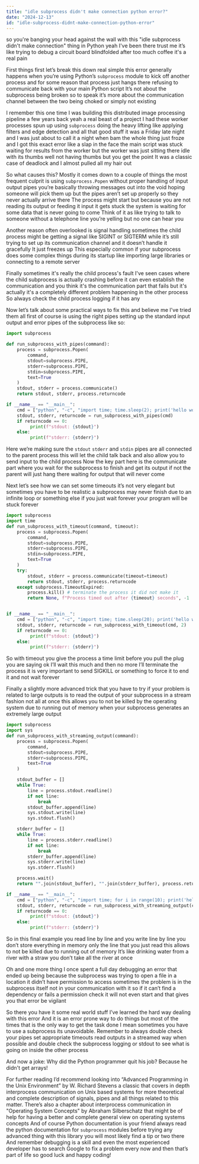 ```yaml
---
title: "idle subprocess didn't make connection python error?"
date: "2024-12-13"
id: "idle-subprocess-didnt-make-connection-python-error"
---
```


 so you're banging your head against the wall with this "idle subprocess didn't make connection" thing in Python yeah I've been there trust me it’s like trying to debug a circuit board blindfolded after too much coffee it's a real pain

First things first let’s break this down real simple this error generally happens when you’re using Python’s `subprocess` module to kick off another process and for some reason that process just hangs there refusing to communicate back with your main Python script It’s not about the subprocess being broken so to speak it’s more about the communication channel between the two being choked or simply not existing

I remember this one time I was building this distributed image processing pipeline a few years back yeah a real beast of a project I had these worker processes spun up using `subprocess` doing the heavy lifting like applying filters and edge detection and all that good stuff it was a Friday late night and I was just about to call it a night when bam the whole thing just froze and I got this exact error like a slap in the face the main script was stuck waiting for results from the worker but the worker was just sitting there idle with its thumbs well not having thumbs but you get the point It was a classic case of deadlock and I almost pulled all my hair out

So what causes this? Mostly it comes down to a couple of things the most frequent culprit is using `subprocess.Popen` without proper handling of input output pipes you’re basically throwing messages out into the void hoping someone will pick them up but the pipes aren’t set up properly so they never actually arrive there The process might start but because you are not reading its output or feeding it input it gets stuck the system is waiting for some data that is never going to come Think of it as like trying to talk to someone without a telephone line you’re yelling but no one can hear you

Another reason often overlooked is signal handling sometimes the child process might be getting a signal like SIGINT or SIGTERM while it’s still trying to set up its communication channel and it doesn’t handle it gracefully It just freezes up This especially common if your subprocess does some complex things during its startup like importing large libraries or connecting to a remote server

Finally sometimes it's really the child process's fault I've seen cases where the child subprocess is actually crashing before it can even establish the communication and you think it's the communication part that fails but it's actually it's a completely different problem happening in the other process So always check the child process logging if it has any

Now let’s talk about some practical ways to fix this and believe me I've tried them all first of course is using the right pipes setting up the standard input output and error pipes of the subprocess like so:

```python
import subprocess

def run_subprocess_with_pipes(command):
    process = subprocess.Popen(
        command,
        stdout=subprocess.PIPE,
        stderr=subprocess.PIPE,
        stdin=subprocess.PIPE,
        text=True
    )
    stdout, stderr = process.communicate()
    return stdout, stderr, process.returncode

if __name__ == "__main__":
    cmd = ["python", "-c", "import time; time.sleep(2); print('hello world')"]
    stdout, stderr, returncode = run_subprocess_with_pipes(cmd)
    if returncode == 0:
         print(f"stdout: {stdout}")
    else:
         print(f"stderr: {stderr}")
```
Here we’re making sure the `stdout` `stderr` and `stdin` pipes are all connected to the parent process this will let the child talk back and also allow you to send input to the child process Now the key part here is the communicate part where you wait for the subprocess to finish and get its output if not the parent will just hang there waiting for output that will never come

Next let’s see how we can set some timeouts it’s not very elegant but sometimes you have to be realistic a subprocess may never finish due to an infinite loop or something else if you just wait forever your program will be stuck forever

```python
import subprocess
import time
def run_subprocess_with_timeout(command, timeout):
    process = subprocess.Popen(
        command,
        stdout=subprocess.PIPE,
        stderr=subprocess.PIPE,
        stdin=subprocess.PIPE,
        text=True
    )
    try:
        stdout, stderr = process.communicate(timeout=timeout)
        return stdout, stderr, process.returncode
    except subprocess.TimeoutExpired:
        process.kill() # terminate the process it did not make it
        return None, f"Process timed out after {timeout} seconds", -1


if __name__ == "__main__":
    cmd = ["python", "-c", "import time; time.sleep(20); print('hello world')"]
    stdout, stderr, returncode = run_subprocess_with_timeout(cmd, 2)
    if returncode == 0:
         print(f"stdout: {stdout}")
    else:
         print(f"stderr: {stderr}")
```

So with timeout you give the process a time limit before you pull the plug you are saying ok I’ll wait this much and then no more I’ll terminate the process it is very important to send SIGKILL or something to force it to end it and not wait forever

Finally a slightly more advanced trick that you have to try if your problem is related to large outputs is to read the output of your subprocess in a stream fashion not all at once this allows you to not be killed by the operating system due to running out of memory when your subprocess generates an extremely large output

```python
import subprocess
import sys
def run_subprocess_with_streaming_output(command):
    process = subprocess.Popen(
        command,
        stdout=subprocess.PIPE,
        stderr=subprocess.PIPE,
        text=True
    )

    stdout_buffer = []
    while True:
        line = process.stdout.readline()
        if not line:
            break
        stdout_buffer.append(line)
        sys.stdout.write(line)
        sys.stdout.flush()

    stderr_buffer = []
    while True:
        line = process.stderr.readline()
        if not line:
            break
        stderr_buffer.append(line)
        sys.stderr.write(line)
        sys.stderr.flush()

    process.wait()
    return "".join(stdout_buffer), "".join(stderr_buffer), process.returncode

if __name__ == "__main__":
    cmd = ["python", "-c", "import time; for i in range(10); print('hello world')"]
    stdout, stderr, returncode = run_subprocess_with_streaming_output(cmd)
    if returncode == 0:
         print(f"stdout: {stdout}")
    else:
         print(f"stderr: {stderr}")
```
So in this final example you read line by line and you write line by line you don’t store everything in memory only the line that you just read this allows to not be killed due to running out of memory It’s like drinking water from a river with a straw you don’t take all the river at once

Oh and one more thing I once spent a full day debugging an error that ended up being because the subprocess was trying to open a file in a location it didn’t have permission to access sometimes the problem is in the subprocess itself not in your communication with it so if it can’t find a dependency or fails a permission check it will not even start and that gives you that error be vigilant

So there you have it some real world stuff I’ve learned the hard way dealing with this error And it is an error prone way to do things but most of the times that is the only way to get the task done I mean sometimes you have to use a subprocess its unavoidable. Remember to always double check your pipes set appropriate timeouts read outputs in a streamed way when possible and double check the subprocess logging or stdout to see what is going on inside the other process

And now a joke: Why did the Python programmer quit his job? Because he didn't get arrays!

For further reading I’d recommend looking into “Advanced Programming in the Unix Environment” by W. Richard Stevens a classic that covers in depth interprocess communication on Unix based systems for more theoretical and complete description of signals, pipes and all things related to this matter. There’s also a chapter about interprocess communication in "Operating System Concepts" by Abraham Silberschatz that might be of help for having a better and complete general view on operating systems concepts And of course Python documentation is your friend always read the python documentation for `subprocess` modules before trying any advanced thing with this library you will most likely find a tip or two there And remember debugging is a skill and even the most experienced developer has to search Google to fix a problem every now and then that’s part of life so good luck and happy coding!
